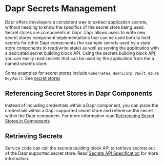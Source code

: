 # Dapr Secrets Management

Dapr offers developers a consistent way to extract application secrets, without needing to know the specifics of the secret store being used.
Secret stores are components in Dapr. Dapr allows users to write new secret stores component implementations that can be used both to hold secrets for other Dapr components (for example secrets used by a state store components to read/write state) as well as serving the application with a dedicated secret building block API. Using the secrets building block API, you can easily read secrets that can be used by the application from the a named secrets store. 

Some examples for secret stores include `Kubernetes`, `Hashicorp Vault`, `Azure KeyVault`. See [secret stores](https://github.com/dapr/components-contrib/tree/master/secretstores)

## Referencing Secret Stores in Dapr Components

Instead of including credentials within a Dapr component, you can place the credentials within a Dapr supported secret store and reference the secret within the Dapr component. For more information read [Referencing Secret Stores in Components](./component-secrets.md)

## Retrieving Secrets

Service code can call the secrets building block API to retrieve secrets out of the Dapr supported secret store. Read [Secrets API Specification](https://github.com/dapr/docs/blob/master/reference/api/secrets_api.md) for more information.
